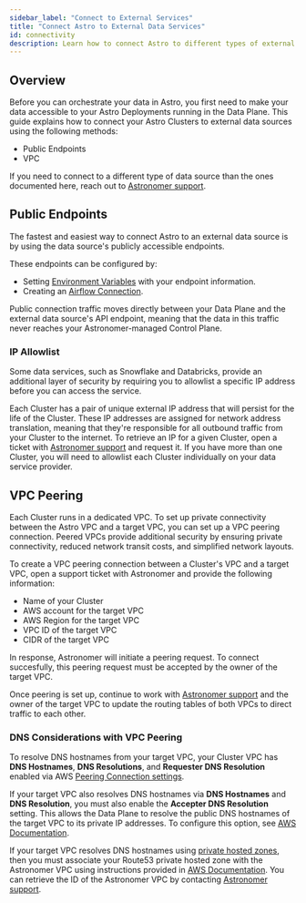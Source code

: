 ```yaml
---
sidebar_label: "Connect to External Services"
title: "Connect Astro to External Data Services"
id: connectivity
description: Learn how to connect Astro to different types of external data sources.
---
```


## Overview

Before you can orchestrate your data in Astro, you first need to make your data accessible to your Astro Deployments running in the Data Plane. This guide explains how to connect your Astro Clusters to external data sources using the following methods:

- Public Endpoints
- VPC

If you need to connect to a different type of data source than the ones documented here, reach out to [Astronomer support](https://support.astronomer.io).

## Public Endpoints

The fastest and easiest way to connect Astro to an external data source is by using the data source's publicly accessible endpoints.

These endpoints can be configured by:

- Setting [Environment Variables](environment-variables.md) with your endpoint information.
- Creating an [Airflow Connection](https://airflow.apache.org/docs/apache-airflow/stable/howto/connection.html).

Public connection traffic moves directly between your Data Plane and the external data source's API endpoint, meaning that the data in this traffic never reaches your Astronomer-managed Control Plane.

### IP Allowlist

Some data services, such as Snowflake and Databricks, provide an additional layer of security by requiring you to allowlist a specific IP address before you can access the service.

Each Cluster has a pair of unique external IP address that will persist for the life of the Cluster. These IP addresses are assigned for network address translation, meaning that they're responsible for all outbound traffic from your Cluster to the internet. To retrieve an IP for a given Cluster, open a ticket with [Astronomer support](https://support.astronomer.io) and request it. If you have more than one Cluster, you will need to allowlist each Cluster individually on your data service provider.

## VPC Peering

Each Cluster runs in a dedicated VPC. To set up private connectivity between the Astro VPC and a target VPC, you can set up a VPC peering connection. Peered VPCs provide additional security by ensuring private connectivity, reduced network transit costs, and simplified network layouts.

To create a VPC peering connection between a Cluster's VPC and a target VPC, open a support ticket with Astronomer and provide the following information:

- Name of your Cluster
- AWS account for the target VPC
- AWS Region for the target VPC
- VPC ID of the target VPC
- CIDR of the target VPC

In response, Astronomer will initiate a peering request. To connect succesfully, this peering request must be accepted by the owner of the target VPC.

Once peering is set up, continue to work with [Astronomer support](https://support.astronomer.io) and the owner of the target VPC to update the routing tables of both VPCs to direct traffic to each other.

### DNS Considerations with VPC Peering

To resolve DNS hostnames from your target VPC, your Cluster VPC has **DNS Hostnames**, **DNS Resolutions**, and **Requester DNS Resolution** enabled via AWS [Peering Connection settings](https://docs.aws.amazon.com/vpc/latest/peering/modify-peering-connections.html).  

If your target VPC also resolves DNS hostnames via **DNS Hostnames** and **DNS Resolution**, you must also enable the **Accepter DNS Resolution** setting. This allows the Data Plane to resolve the public DNS hostnames of the target VPC to its private IP addresses. To configure this option, see [AWS Documentation](https://docs.aws.amazon.com/vpc/latest/peering/modify-peering-connections.html).

If your target VPC resolves DNS hostnames using [private hosted zones](https://docs.aws.amazon.com/Route53/latest/DeveloperGuide/hosted-zones-private.html), then you must associate your Route53 private hosted zone with the Astronomer VPC using instructions provided in [AWS Documentation](https://aws.amazon.com/premiumsupport/knowledge-center/route53-private-hosted-zone/). You can retrieve the ID of the Astronomer VPC by contacting [Astronomer support](https://support.astronomer.io).
